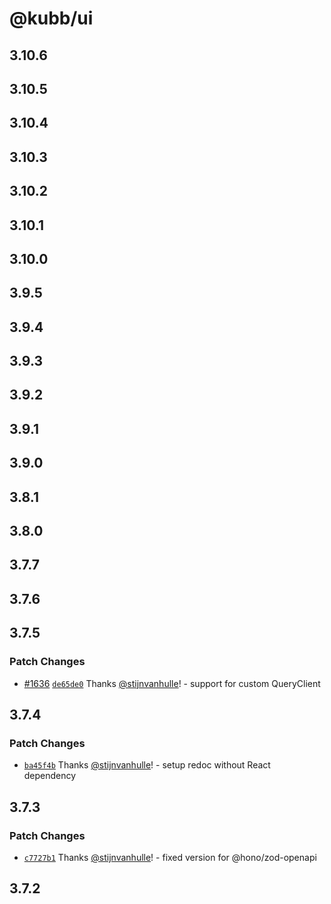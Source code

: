 # @kubb/ui

## 3.10.6

## 3.10.5

## 3.10.4

## 3.10.3

## 3.10.2

## 3.10.1

## 3.10.0

## 3.9.5

## 3.9.4

## 3.9.3

## 3.9.2

## 3.9.1

## 3.9.0

## 3.8.1

## 3.8.0

## 3.7.7

## 3.7.6

## 3.7.5

### Patch Changes

- [#1636](https://github.com/kubb-labs/kubb/pull/1636) [`de65de0`](https://github.com/kubb-labs/kubb/commit/de65de0f11faca9733f340b43875d7c72e048948) Thanks [@stijnvanhulle](https://github.com/stijnvanhulle)! - support for custom QueryClient

## 3.7.4

### Patch Changes

- [`ba45f4b`](https://github.com/kubb-labs/kubb/commit/ba45f4b23fb33a9eb549cd8f3aeacff35aca9d31) Thanks [@stijnvanhulle](https://github.com/stijnvanhulle)! - setup redoc without React dependency

## 3.7.3

### Patch Changes

- [`c7727b1`](https://github.com/kubb-labs/kubb/commit/c7727b17ca7613a2d97d1caec238029f74c030e8) Thanks [@stijnvanhulle](https://github.com/stijnvanhulle)! - fixed version for @hono/zod-openapi

## 3.7.2
